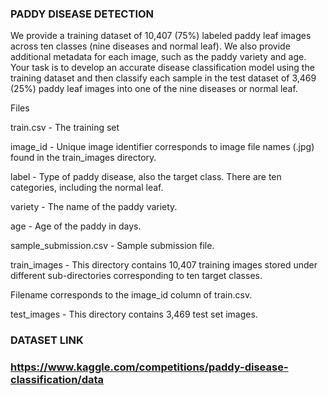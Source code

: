 ### PADDY DISEASE DETECTION
We provide a training dataset of 10,407 (75%) labeled paddy leaf images across ten classes (nine diseases and normal leaf). We also provide additional metadata for each image, such as the paddy variety and age. Your task is to develop an accurate disease classification model using the training dataset and then classify each sample in the test dataset of 3,469 (25%) paddy leaf images into one of the nine diseases or normal leaf.

Files

train.csv - The training set

image_id - Unique image identifier corresponds to image file names (.jpg) found in the train_images directory.

label - Type of paddy disease, also the target class. There are ten categories, including the normal leaf.

variety - The name of the paddy variety.

age - Age of the paddy in days.

sample_submission.csv - Sample submission file.

train_images - This directory contains 10,407 training images stored under different sub-directories corresponding to ten target classes. 

Filename corresponds to the image_id column of train.csv.

test_images - This directory contains 3,469 test set images.

### DATASET LINK
### https://www.kaggle.com/competitions/paddy-disease-classification/data

